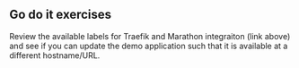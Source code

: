 
## Go do it exercises 

Review the available labels for Traefik and Marathon integraiton (link above) and see if you can update the demo application such that
it is available at a different hostname/URL.

